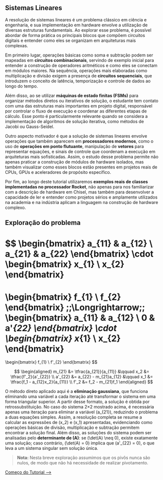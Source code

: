 
## Sistemas Lineares

A resolução de sistemas lineares é um problema clássico em ciência e engenharia, e sua implementação em hardware envolve a utilização de diversas estruturas fundamentais. Ao explorar esse problema, é possível abordar de forma prática os principais blocos que compõem circuitos digitais e entender como eles se organizam em arquiteturas mais complexas.  

Em primeiro lugar, operações básicas como soma e subtração podem ser mapeadas em **circuitos combinacionais**, servindo de exemplo inicial para entender a construção de operadores aritméticos e como eles se conectam em módulos maiores. Na sequência, operações mais elaboradas como multiplicação e divisão exigem a presença de **circuitos sequenciais**, que introduzem o conceito de latência, temporização e controle de dados ao longo do tempo.  

Além disso, ao se utilizar **máquinas de estado finitas (FSMs)** para organizar métodos diretos ou iterativos de solução, o estudante tem contato com uma das estruturas mais importantes em projeto digital, responsável por controlar o fluxo de execução e coordenar as diferentes etapas de cálculo. Esse ponto é particularmente relevante quando se considera a implementação de algoritmos de solução iterativa, como métodos de Jacobi ou Gauss-Seidel.  

Outro aspecto motivador é que a solução de sistemas lineares envolve operações que também aparecem em **processadores modernos**, como o uso de **operações em ponto flutuante**, manipulação de **vetores** para representar equações, e sinais de controle que coordenam a execução em arquiteturas mais sofisticadas. Assim, o estudo desse problema permite não apenas praticar a construção de módulos de hardware isolados, mas também visualizar como esses blocos estão presentes em projetos reais de CPUs, GPUs e aceleradores de propósito específico.  

Por fim, ao longo deste tutorial utilizaremos **exemplos reais de classes implementadas no processador Rocket**, não apenas para nos familiarizar com a descrição de hardware em Chisel, mas também para desenvolver a capacidade de ler e entender como projetos sérios e amplamente utilizados na academia e na indústria aplicam a linguagem na construção de hardware complexo.

## Exploração do problema
$$
\begin{bmatrix}
a_{11} & a_{12} \\
a_{21} & a_{22}
\end{bmatrix}
\cdot
\begin{bmatrix}
x_{1} \\
x_{2}
\end{bmatrix}
=
\begin{bmatrix}
f_{1} \\
f_{2}
\end{bmatrix}
\;\;\Longrightarrow\;\;
\begin{bmatrix}
a_{11} & a_{12} \\
0      & a'_{22}
\end{bmatrix}
\cdot
\begin{bmatrix}
x_{1} \\
x_{2}
\end{bmatrix}
=
\begin{bmatrix}
f_{1} \\
f'_{2}
\end{bmatrix}
$$

$$
\begin{aligned}
m_{21} &= \tfrac{a_{21}}{a_{11}} &\qquad x_2 &= \tfrac{f'_2}{a'_{22}} \\
a'_{22} &= a_{22} - m_{21}a_{12} &\qquad x_1 &= \tfrac{f_1 - a_{12}x_2}{a_{11}} \\
f'_2 &= f_2 - m_{21}f_1
\end{aligned}
$$

O método direto aplicado aqui é a **eliminação gaussiana**, que funciona eliminando uma variável a cada iteração até transformar o sistema em uma forma triangular superior. A partir desse formato, a solução é obtida por retrossubstituição. No caso do sistema 2×2 mostrado acima, é necessária apenas uma iteração para eliminar a variável \(a_{21}\), reduzindo o problema a duas equações simples. Assim, a resolução completa se resume a calcular as expressões de \(x_2\) e \(x_1\) apresentadas, evidenciando como operações básicas de divisão, multiplicação e subtração permitem encontrar a solução final. Além disso, as soluções do sistema podem ser analisadas pelo **determinante de \(A\)**: se \(\det(A) \neq 0\), existe exatamente uma solução; caso contrário, \(\det(A) = 0\) implica que \(a'_{22} = 0\), o que leva a um sistema singular sem solução única.

> **Nota:** Nesta breve exploração assumimos que os pivôs nunca são nulos, de modo que não há necessidade de realizar pivotamento.

[Começo do Tutorial ⟶](somadores.md)
